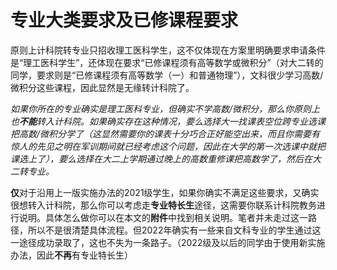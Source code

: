 # 专业大类要求及已修课程要求

原则上计科院转专业只招收理工医科学生，这不仅体现在方案里明确要求申请条件是“理工医科学生”，还体现在要求“已修课程须有高等数学或微积分”（对大二转的同学，要求则是“已修课程须有高等数学（一）和普通物理”），文科很少学习高数/微积分这些课程，因此显然是无缘转计科院了。

*如果你所在的专业确实是理工医科专业，但确实不学高数/微积分，那么你原则上也**不能**转入计科院。如果确实存在这种情况，要么选择大一找课表空位跨专业选课把高数/微积分学了（这显然需要你的课表十分巧合正好能空出来，而且你需要有惊人的先见之明在军训期间就已经考虑这个问题，因此在大学的第一次选课中就把课选上了），要么选择在大二上学期通过晚上的高数重修课把高数学了，然后在大二转专业。*

<b>仅</b>对于沿用上一版实施办法的2021级学生，如果你确实不满足这些要求，又确实很想转入计科院，那么你可以考虑走**专业特长生**途径，这需要你联系计科院教务进行说明。具体怎么做你可以在本文的**附件**中找到相关说明。笔者并未走过这一路径，所以不是很清楚具体流程。但2022年确实有一些来自文科专业的学生通过这一途径成功录取了，这也不失为一条路子。（2022级及以后的同学由于使用新实施办法，因此**不再**有专业特长生）